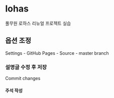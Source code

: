 # lohas
풀무원 로하스 리뉴얼 프로젝트 실습
## 옵션 조정
Settings - GitHub Pages - Source - master branch
### 설명글 수정 후 저장
Commit changes
#### 주석 작성
